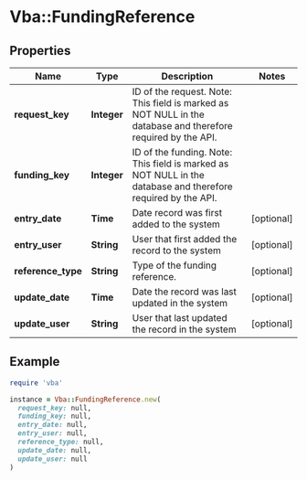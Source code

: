 # Vba::FundingReference

## Properties

| Name | Type | Description | Notes |
| ---- | ---- | ----------- | ----- |
| **request_key** | **Integer** | ID of the request. Note: This field is marked as NOT NULL in the database and therefore required by the API. |  |
| **funding_key** | **Integer** | ID of the funding. Note: This field is marked as NOT NULL in the database and therefore required by the API. |  |
| **entry_date** | **Time** | Date record was first added to the system | [optional] |
| **entry_user** | **String** | User that first added the record to the system | [optional] |
| **reference_type** | **String** | Type of the funding reference. | [optional] |
| **update_date** | **Time** | Date the record was last updated in the system | [optional] |
| **update_user** | **String** | User that last updated the record in the system | [optional] |

## Example

```ruby
require 'vba'

instance = Vba::FundingReference.new(
  request_key: null,
  funding_key: null,
  entry_date: null,
  entry_user: null,
  reference_type: null,
  update_date: null,
  update_user: null
)
```

